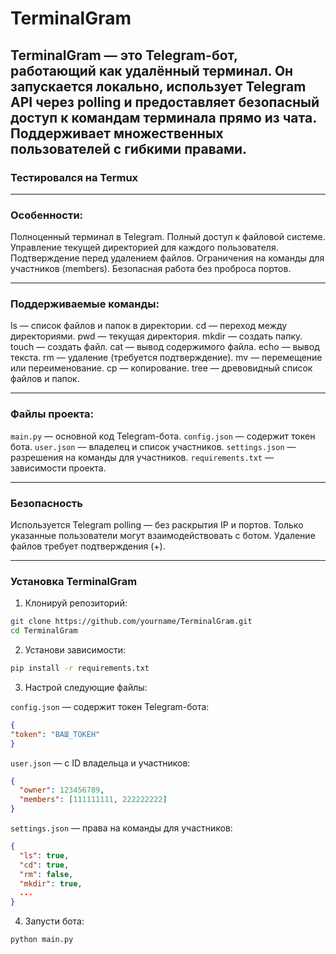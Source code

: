 # TerminalGram

## TerminalGram — это Telegram-бот, работающий как удалённый терминал. Он запускается локально, использует Telegram API через polling и предоставляет безопасный доступ к командам терминала прямо из чата. Поддерживает множественных пользователей с гибкими правами.

### Тестировался на Termux
---

### Особенности:
Полноценный терминал в Telegram.
Полный доступ к файловой системе.
Управление текущей директорией для каждого пользователя.
Подтверждение перед удалением файлов.
Ограничения на команды для участников (members).
Безопасная работа без проброса портов.

---

### Поддерживаемые команды:
ls — список файлов и папок в директории.
cd — переход между директориями.
pwd — текущая директория.
mkdir — создать папку.
touch — создать файл.
cat — вывод содержимого файла.
echo — вывод текста.
rm — удаление (требуется подтверждение).
mv — перемещение или переименование.
cp — копирование.
tree — древовидный список файлов и папок.

---

### Файлы проекта:
`main.py` — основной код Telegram-бота.
`config.json` — содержит токен бота.
`user.json` — владелец и список участников.
`settings.json` — разрешения на команды для участников.
`requirements.txt` — зависимости проекта.

---

### Безопасность
Используется Telegram polling — без раскрытия IP и портов.
Только указанные пользователи могут взаимодействовать с ботом.
Удаление файлов требует подтверждения (+).

---

### Установка TerminalGram

1. Клонируй репозиторий:
``` bash
git clone https://github.com/yourname/TerminalGram.git
cd TerminalGram
```
2. Установи зависимости:
``` bash
pip install -r requirements.txt
```
3. Настрой следующие файлы:

`config.json` — содержит токен Telegram-бота:

``` json
{ 
"token": "ВАШ_ТОКЕН" 
}
```

`user.json` — с ID владельца и участников:

``` json
{
  "owner": 123456789,
  "members": [111111111, 222222222]
}
```

`settings.json` — права на команды для участников:

``` json
{
  "ls": true,
  "cd": true,
  "rm": false,
  "mkdir": true,
  ...
}
```
4. Запусти бота:
``` bash
python main.py
```
